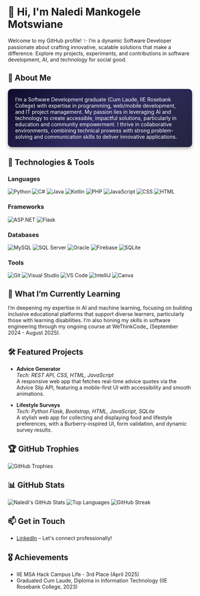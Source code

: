 # 👋 Hi, I'm Naledi Mankogele Motswiane

Welcome to my GitHub profile! ✨ I’m a dynamic Software Developer passionate about crafting innovative, scalable solutions that make a difference. Explore my projects, experiments, and contributions in software development, AI, and technology for social good.

## 🚀 About Me

<div style="background: linear-gradient(135deg, #0f0c29, #302b63, #24243e); color: white; padding: 20px; border-radius: 10px; box-shadow: 0 4px 8px rgba(0,0,0,0.3);">
I’m a Software Development graduate (Cum Laude, IIE Rosebank College) with expertise in programming, web/mobile development, and IT project management. My passion lies in leveraging AI and technology to create accessible, impactful solutions, particularly in education and community empowerment. I thrive in collaborative environments, combining technical prowess with strong problem-solving and communication skills to deliver innovative applications.
</div>

## 🔧 Technologies & Tools

### Languages
<img src="https://img.shields.io/badge/-Python-3776AB?logo=python&logoColor=white&style=flat-square" alt="Python" />
<img src="https://img.shields.io/badge/-C%23-239120?logo=c-sharp&logoColor=white&style=flat-square" alt="C#" />
<img src="https://img.shields.io/badge/-Java-007396?logo=java&logoColor=white&style=flat-square" alt="Java" />
<img src="https://img.shields.io/badge/-Kotlin-0095D5?logo=kotlin&logoColor=white&style=flat-square" alt="Kotlin" />
<img src="https://img.shields.io/badge/-PHP-777BB4?logo=php&logoColor=white&style=flat-square" alt="PHP" />
<img src="https://img.shields.io/badge/-JavaScript-F7DF1E?logo=javascript&logoColor=black&style=flat-square" alt="JavaScript" />
<img src="https://img.shields.io/badge/-CSS-1572B6?logo=css3&logoColor=white&style=flat-square" alt="CSS" />
<img src="https://img.shields.io/badge/-HTML-E34F26?logo=html5&logoColor=white&style=flat-square" alt="HTML" />

### Frameworks
<img src="https://img.shields.io/badge/-ASP.NET-512BD4?logo=dotnet&logoColor=white&style=flat-square" alt="ASP.NET" />
<img src="https://img.shields.io/badge/-Flask-000000?logo=flask&logoColor=white&style=flat-square" alt="Flask" />

### Databases
<img src="https://img.shields.io/badge/-MySQL-4479A1?logo=mysql&logoColor=white&style=flat-square" alt="MySQL" />
<img src="https://img.shields.io/badge/-SQL%20Server-CC2927?logo=microsoft-sql-server&logoColor=white&style=flat-square" alt="SQL Server" />
<img src="https://img.shields.io/badge/-Oracle-F80000?logo=oracle&logoColor=white&style=flat-square" alt="Oracle" />
<img src="https://img.shields.io/badge/-Firebase-FFCA28?logo=firebase&logoColor=black&style=flat-square" alt="Firebase" />
<img src="https://img.shields.io/badge/-SQLite-003B57?logo=sqlite&logoColor=white&style=flat-square" alt="SQLite" />

### Tools
<img src="https://img.shields.io/badge/-Git-F05032?logo=git&logoColor=white&style=flat-square" alt="Git" />
<img src="https://img.shields.io/badge/-Visual%20Studio-5C2D91?logo=visual-studio&logoColor=white&style=flat-square" alt="Visual Studio" />
<img src="https://img.shields.io/badge/-VS%20Code-007ACC?logo=visual-studio-code&logoColor=white&style=flat-square" alt="VS Code" />
<img src="https://img.shields.io/badge/-IntelliJ-000000?logo=intellij-idea&logoColor=white&style=flat-square" alt="IntelliJ" />
<img src="https://img.shields.io/badge/-Canva-00C4B4?logo=canva&logoColor=white&style=flat-square" alt="Canva" />

## 🌱 What I’m Currently Learning
I’m deepening my expertise in AI and machine learning, focusing on building inclusive educational platforms that support diverse learners, particularly those with learning disabilities. I’m also honing my skills in software engineering through my ongoing course at WeThinkCode_ (September 2024 - August 2025).

## 🛠️ Featured Projects
- **Advice Generator**  
  *Tech: REST API, CSS, HTML, JavaScript*  
  A responsive web app that fetches real-time advice quotes via the Advice Slip API, featuring a mobile-first UI with accessibility and smooth animations.

- **Lifestyle Surveys**  
  *Tech: Python Flask, Bootstrap, HTML, JavaScript, SQLite*  
  A stylish web app for collecting and displaying food and lifestyle preferences, with a Burberry-inspired UI, form validation, and dynamic survey results.

## 🏆 GitHub Trophies
![GitHub Trophies](https://github-profile-trophy.vercel.app/?username=Naledi-starr&theme=radical&no-frame=false&margin-w=15&margin-h=15)

## 📊 GitHub Stats
![Naledi's GitHub Stats](https://github-readme-stats.vercel.app/api?username=Naledi-starr&show_icons=true&theme=radical)
![Top Languages](https://github-readme-stats.vercel.app/api/top-langs/?username=Naledi-starr&layout=compact&theme=radical)
![GitHub Streak](https://github-readme-streak-stats.herokuapp.com/?user=Naledi-starr&theme=radical)

## 📫 Get in Touch
- [LinkedIn](https://www.linkedin.com/in/naledi-mankgogele-motswiane-7639a222a) – Let's connect professionally!

## 🎖️ Achievements
- IIE MSA Hack Campus Life - 3rd Place (April 2025)
- Graduated Cum Laude, Diploma in Information Technology (IIE Rosebank College, 2023)
